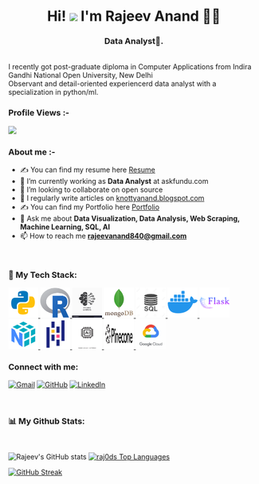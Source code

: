 
<h1 align="center">Hi! <img src="https://media.giphy.com/media/hvRJCLFzcasrR4ia7z/giphy.gif" width="35"> I'm Rajeev Anand 👨‍💻</h1>

<h3 align="center">Data Analyst🌟.</h3>
<br>
 I recently got post-graduate diploma in Computer Applications from Indira Gandhi National Open University, New Delhi
 <br>
 Observant and detail-oriented experiencerd data analyst with a specialization in python/ml.
<!-- <br> -->
 <span align="left"><h3>Profile Views :-</h3> <!--<img src="http://hits.dwyl.com/raj0ds/ABSphreak.svg"></span> --> 

<!-- <p align="center"> 
	<img src="https://komarev.com/ghpvc/?username=raj0ds&label=Profile%20views&color=0e75b6&style=plastic" alt="raj0ds" /> 
	<a href = "https://commits.top/india.html" target="_blank">
	</a>
</p> -->
<!--<img align="right" alt="GIF" src="https://github.com/raj0ds/raj0ds/blob/19da15a3827ac0da373a311010ae9b166735f370/giphy.gif" width="500" height="320" />-->

<!--![Visitor Count](https://profile-counter.glitch.me/raj0ds/count.svg)-->
<a href="https://github.com/raj0ds">
    <img src="https://komarev.com/ghpvc/?username=raj0ds&style=for-the-badge">
</a>

<!--[Ÿ HŸPE]: https://yhype.me
[GitHub Profile Views Counter]: https://github.com/raj0ds

![](https://hit.yhype.me/github/profile?user_id=87566167) -->


<h3>About me :- </h3>

- ✍ You can find my resume here [Resume]
- 🌱 I’m currently working as **Data Analyst** at askfundu.com
- 👯 I’m looking to collaborate on open source
- 📝 I regularly write articles on [knottyanand.blogspot.com](knottyanand.blogspot.com)
- ✍ You can find my Portfolio here [Portfolio]
- 💬 Ask me about **Data Visualization, Data Analysis, Web Scraping, Machine Learning, SQL, AI**
- 📫 How to reach me **rajeevanand840@gmail.com**
 

<br>


### 🚀 My Tech Stack:


<p align="left">
    <a href="https://www.python.org/" target="_blank"> <img src="https://github.com/raj0ds/raj0ds/blob/152ae5a11a3836f7fbdf4b50862fce598c5f2b91/icons8-python-480.svg" width="60" height="60"/> </a>
	    <a href="https://www.r-project.org/" target="_blank"> <img src="https://github.com/raj0ds/raj0ds/blob/152ae5a11a3836f7fbdf4b50862fce598c5f2b91/R_logo.svg.png" width="60" height="60"/> </a>
    <a href="" target="_blank"> <img src="https://github.com/raj0ds/raj0ds/blob/0d2ce16d1af0e5622707549f85f266d3b3e79e1a/mach.png" width="60" height="60"/> </a>
    <a href="" target="_blank"> <img src="https://github.com/raj0ds/raj0ds/blob/0d2ce16d1af0e5622707549f85f266d3b3e79e1a/mongo.png" width="60" height="60"/> </a>    <a href="" target="_blank"> <img src="https://github.com/raj0ds/raj0ds/blob/0d2ce16d1af0e5622707549f85f266d3b3e79e1a/sql.jpeg" width="60" height="60"/> </a>    <a href="" target="_blank"> <img src="https://github.com/raj0ds/raj0ds/blob/152ae5a11a3836f7fbdf4b50862fce598c5f2b91/icons8-docker-windows-11-color-120.png" width="60" height="60"/> </a>    <a href="" target="_blank"> <img src="https://github.com/raj0ds/raj0ds/blob/152ae5a11a3836f7fbdf4b50862fce598c5f2b91/icons8-flask-512.svg" width="60" height="60"/> </a>
	<a href="" target="_blank"> <img src="https://github.com/raj0ds/raj0ds/blob/152ae5a11a3836f7fbdf4b50862fce598c5f2b91/icons8-numpy-480.svg" width="60" height="60"/> </a>
	<a href="" target="_blank"> <img src="https://github.com/raj0ds/raj0ds/blob/152ae5a11a3836f7fbdf4b50862fce598c5f2b91/icons8-pandas-480.svg" width="60" height="60"/> </a>
	<a href="" target="_blank"> <img src="https://github.com/raj0ds/raj0ds/blob/152ae5a11a3836f7fbdf4b50862fce598c5f2b91/Ai.png" width="60" height="60"/> </a>
	<a href="" target="_blank"> <img src="https://github.com/raj0ds/raj0ds/blob/1a5b53a90aa61720232e86be4c3d6520855b4155/pinecone-logo.png" width="60" height="60"/> </a>
	<a href="" target="_blank"> <img src="https://github.com/raj0ds/raj0ds/blob/1a5b53a90aa61720232e86be4c3d6520855b4155/OIP.jpeg" width="60" height="60"/> </a>
</p>


<h3 align="left">Connect with me:</h3>
<p align="left">
	<a href="mailto:rajeevanand840@gmail.com"><img img src="https://img.shields.io/badge/gmail-%23EA4335.svg?style=plastic&logo=gmail&logoColor=white" alt="Gmail"/></a>
	<a href="https://github.com/raj0ds"><img src="https://img.shields.io/badge/github-%23181717.svg?style=plastic&logo=github&logoColor=white" alt="GitHub"/></a>
	<a href="https://www.linkedin.com/in/rajeev-anand-0304/"><img src="https://img.shields.io/badge/linkedin-%230A66C2.svg?style=plastic&logo=linkedin&logoColor=white" alt="LinkedIn"/></a>
</p>

<br/>


### 📊 My Github Stats:
<br/>

![Rajeev's GitHub stats](https://github-readme-stats.vercel.app/api?username=raj0ds&show_icons=true&theme=radical) <a href="https://github.com/raj0ds/github-readme-stats"><img alt="raj0ds Top Languages" src="https://github-readme-stats.vercel.app/api/top-langs/?username=raj0ds&langs_count=8&count_private=true&layout=compact&theme=react&hide_border=true&bg_color=0D1117" /></a>

[![GitHub Streak](https://github-readme-streak-stats.herokuapp.com?user=raj0ds&theme=radical&hide_border=true&date_format=M%20j%5B%2C%20Y%5D)](https://git.io/streak-stats)
<br>





[resume]:https://drive.google.com/file/d/1MMEpiD6mLUU2OzHZXkZ_QArnQaSDZgSc/view?usp=sharing
[Portfolio]:https://rajeeva703.pythonanywhere.com/
